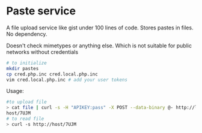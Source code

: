 # Paste service

A file upload service like gist under 100 lines of code. Stores pastes in files. No dependency.

Doesn't check mimetypes or anything else. Which is not suitable for  public networks without credentials

```sh
# to initialize
mkdir pastes
cp cred.php.inc cred.local.php.inc
vim cred.local.php.inc # add your user tokens
```

Usage:

```sh
#to upload file
> cat file | curl -s -H "APIKEY:pass" -X POST --data-binary @- http://localhost:8080/
host/7UJM
# to read file
> curl -s http://host/7UJM
```